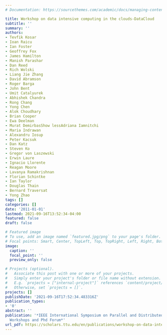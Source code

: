 ```yaml
---
# Documentation: https://sourcethemes.com/academic/docs/managing-content/

title: Workshop on data intensive computing in the clouds-DataCloud
subtitle: ''
summary: ''
authors:
- Tevfik Kosar
- Ioan Raicu
- Ian Foster
- Geoffrey Fox
- James Hamilton
- Manish Parashar
- Dan Reed
- Rich Wolski
- Liang Jie Zhang
- David Abramson
- Roger Barga
- John Bent
- Umit Catalyurek
- Abhishek Chandra
- Rong Chang
- Yong Chen
- Alok Choudhary
- Brian Cooper
- Ewa Deelman
- Murat DemirbasShow lessAdriana Iamnitchi
- Maria Indrawan
- Alexandru Iosup
- Peter Kacsuk
- Dan Katz
- Steven Ko
- Gregor von Laszewski
- Erwin Laure
- Ignacio Llorente
- Reagan Moore
- Lavanya Ramakrishnan
- Florian Schintke
- Ian Taylor
- Douglas Thain
- Bernard Traversat
- Yong Zhao
tags: []
categories: []
date: '2011-01-01'
lastmod: 2021-09-16T13:52:34-04:00
featured: false
draft: false

# Featured image
# To use, add an image named `featured.jpg/png` to your page's folder.
# Focal points: Smart, Center, TopLeft, Top, TopRight, Left, Right, BottomLeft, Bottom, BottomRight.
image:
  caption: ''
  focal_point: ''
  preview_only: false

# Projects (optional).
#   Associate this post with one or more of your projects.
#   Simply enter your project's folder or file name without extension.
#   E.g. `projects = ["internal-project"]` references `content/project/deep-learning/index.md`.
#   Otherwise, set `projects = []`.
projects: []
publishDate: '2021-09-16T17:52:34.483316Z'
publication_types:
- '0'
abstract: ''
publication: '*IEEE International Symposium on Parallel and Distributed Processing
  Workshops and Phd Forum*'
url_pdf: https://scholars.ttu.edu/en/publications/workshop-on-data-intensive-computing-in-the-clouds-datacloud
---
```

